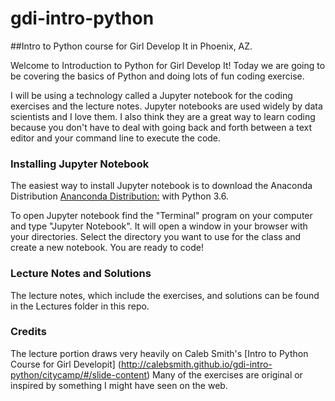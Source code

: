# gdi-intro-python
##Intro to Python course for Girl Develop It in Phoenix, AZ. 

Welcome to Introduction to Python for Girl Develop It! Today we are going to be covering the basics of Python and doing lots of fun coding exercise. 

I will be using a technology called a Jupyter notebook for the coding exercises and the lecture notes. Jupyter notebooks are used widely by data scientists and I love them. I also think they are a great way to learn coding because you don't have to deal with going back and forth between a text editor and your command line to execute the code. 

### Installing Jupyter Notebook
The easiest way to install Jupyter notebook is to download the Anaconda Distribution [Ananconda Distribution:](https://www.anaconda.com/) with Python 3.6.

To open Jupyter notebook find the "Terminal" program on your computer and type "Jupyter Notebook". It will open a window in your browser with your directories. Select the directory you want to use for the class and create a new notebook. You are ready to code!

### Lecture Notes and Solutions
The lecture notes, which include the exercises, and solutions can be found in the Lectures folder in this repo. 

### Credits
The lecture portion draws very heavily on Caleb Smith's [Intro to Python Course for Girl Developit] (http://calebsmith.github.io/gdi-intro-python/citycamp/#/slide-content)
Many of the exercises are original or inspired by something I might have seen on the web. 





